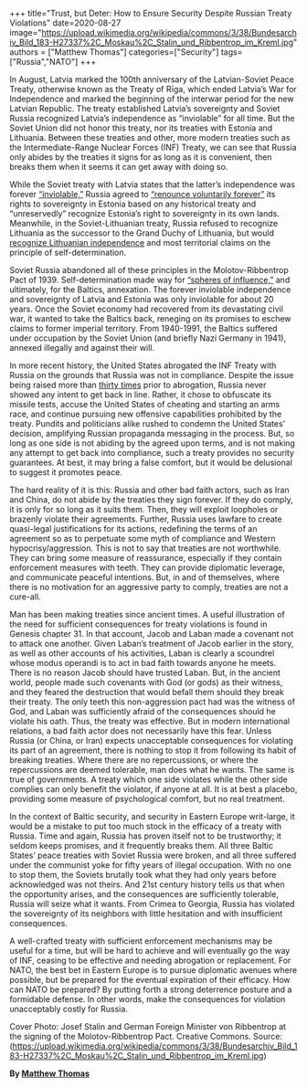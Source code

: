 +++
title="Trust, but Deter: How to Ensure Security Despite Russian Treaty Violations"
date=2020-08-27
image="https://upload.wikimedia.org/wikipedia/commons/3/38/Bundesarchiv_Bild_183-H27337%2C_Moskau%2C_Stalin_und_Ribbentrop_im_Kreml.jpg"
authors = ["Matthew Thomas"]
categories=["Security"]
tags=["Russia","NATO"]
+++

In August, Latvia marked the 100th anniversary of the Latvian-Soviet Peace Treaty, otherwise known as the Treaty of Rīga, which ended Latvia’s War for Independence and marked the beginning of the interwar period for the new Latvian Republic. The treaty established Latvia’s sovereignty and Soviet Russia recognized Latvia’s independence as “inviolable” for all time. But the Soviet Union did not honor this treaty, nor its treaties with Estonia and Lithuania. Between these treaties and other, more modern treaties such as the Intermediate-Range Nuclear Forces (INF) Treaty, we can see that Russia only abides by the treaties it signs for as long as it is convenient, then breaks them when it seems it can get away with doing so. 

While the Soviet treaty with Latvia states that the latter’s independence was forever [“inviolable,”](http://www.worldlii.org/int/other/LNTSer/1920/63.html) Russia agreed to [“renounce voluntarily forever”](https://vm.ee/en/tartu-peace-2-february-1920) its rights to sovereignty in Estonia based on any historical treaty and “unreservedly” recognize Estonia’s right to sovereignty in its own lands. Meanwhile, in the Soviet-Lithuanian treaty, Russia refused to recognize Lithuania as the successor to the Grand Duchy of Lithuania, but would [recognize Lithuanian independence](http://gis.nacse.org/tfdd/tfdddocs/archiveApril2010/25ENG.htm) and most territorial claims on the principle of self-determination. 

Soviet Russia abandoned all of these principles in the Molotov-Ribbentrop Pact of 1939. Self-determination made way for [“spheres of influence,”](https://sourcebooks.fordham.edu/mod/1939pact.asp) and ultimately, for the Baltics, annexation. The forever inviolable independence and sovereignty of Latvia and Estonia was only inviolable for about 20 years. Once the Soviet economy had recovered from its devastating civil war, it wanted to take the Baltics back, reneging on its promises to eschew claims to former imperial territory. From 1940-1991, the Baltics suffered under occupation by the Soviet Union (and briefly Nazi Germany in 1941), annexed illegally and against their will. 

In more recent history, the United States abrogated the INF Treaty with Russia on the grounds that Russia was not in compliance. Despite the issue being raised more than [thirty times](https://www.state.gov/inf-myth-busters-pushing-back-on-russian-propaganda-regarding-the-inf-treaty) prior to abrogation, Russia never showed any intent to get back in line. Rather, it chose to obfuscate its missile tests, accuse the United States of cheating and starting an arms race, and continue pursuing new offensive capabilities prohibited by the treaty. Pundits and politicians alike rushed to condemn the United States’ decision, amplifying Russian propaganda messaging in the process. But, so long as one side is not abiding by the agreed upon terms, and is not making any attempt to get back into compliance, such a treaty provides no security guarantees. At best, it may bring a false comfort, but it would be delusional to suggest it promotes peace. 

The hard reality of it is this: Russia and other bad faith actors, such as Iran and China, do not abide by the treaties they sign forever. If they do comply, it is only for so long as it suits them. Then, they will exploit loopholes or brazenly violate their agreements. Further, Russia uses lawfare to create quasi-legal justifications for its actions, redefining the terms of an agreement so as to perpetuate some myth of compliance and Western hypocrisy/aggression. This is not to say that treaties are not worthwhile. They can bring some measure of reassurance, especially if they contain enforcement measures with teeth. They can provide diplomatic leverage, and communicate peaceful intentions. But, in and of themselves, where there is no motivation for an aggressive party to comply, treaties are not a cure-all.

Man has been making treaties since ancient times. A useful illustration of the need for sufficient consequences for treaty violations is found in Genesis chapter 31. In that account, Jacob and Laban made a covenant not to attack one another. Given Laban’s treatment of Jacob earlier in the story, as well as other accounts of his activities, Laban is clearly a scoundrel whose modus operandi is to act in bad faith towards anyone he meets. There is no reason Jacob should have trusted Laban. But, in the ancient world, people made such covenants with God (or gods) as their witness, and they feared the destruction that would befall them should they break their treaty. The only teeth this non-aggression pact had was the witness of God, and Laban was sufficiently afraid of the consequences should he violate his oath. Thus, the treaty was effective. But in modern international relations, a bad faith actor does not necessarily have this fear. Unless Russia (or China, or Iran) expects unacceptable consequences for violating its part of an agreement, there is nothing to stop it from following its habit of breaking treaties. Where there are no repercussions, or where the repercussions are deemed tolerable, man does what he wants. The same is true of governments. A treaty which one side violates while the other side complies can only benefit the violator, if anyone at all. It is at best a placebo, providing some measure of psychological comfort, but no real treatment. 

In the context of Baltic security, and security in Eastern Europe writ-large, it would be a mistake to put too much stock in the efficacy of a treaty with Russia. Time and again, Russia has proven itself not to be trustworthy; it seldom keeps promises, and it frequently breaks them. All three Baltic States’ peace treaties with Soviet Russia were broken, and all three suffered under the communist yoke for fifty years of illegal occupation. With no one to stop them, the Soviets brutally took what they had only years before acknowledged was not theirs. And 21st century history tells us that when the opportunity arises, and the consequences are sufficiently tolerable, Russia will seize what it wants. From Crimea to Georgia, Russia has violated the sovereignty of its neighbors with little hesitation and with insufficient consequences. 

A well-crafted treaty with sufficient enforcement mechanisms may be useful for a time, but will be hard to achieve and will eventually go the way of INF, ceasing to be effective and needing abrogation or replacement. For NATO, the best bet in Eastern Europe is to pursue diplomatic avenues where possible, but be prepared for the eventual expiration of their efficacy. How can NATO be prepared? By putting forth a strong deterrence posture and a formidable defense. In other words, make the consequences for violation unacceptably costly for Russia. 

Cover Photo: Josef Stalin and German Foreign Minister von Ribbentrop at the signing of the Molotov-Ribbentrop Pact. Creative Commons. Source: (https://upload.wikimedia.org/wikipedia/commons/3/38/Bundesarchiv_Bild_183-H27337%2C_Moskau%2C_Stalin_und_Ribbentrop_im_Kreml.jpg)

**By [Matthew Thomas](../our_team)**
